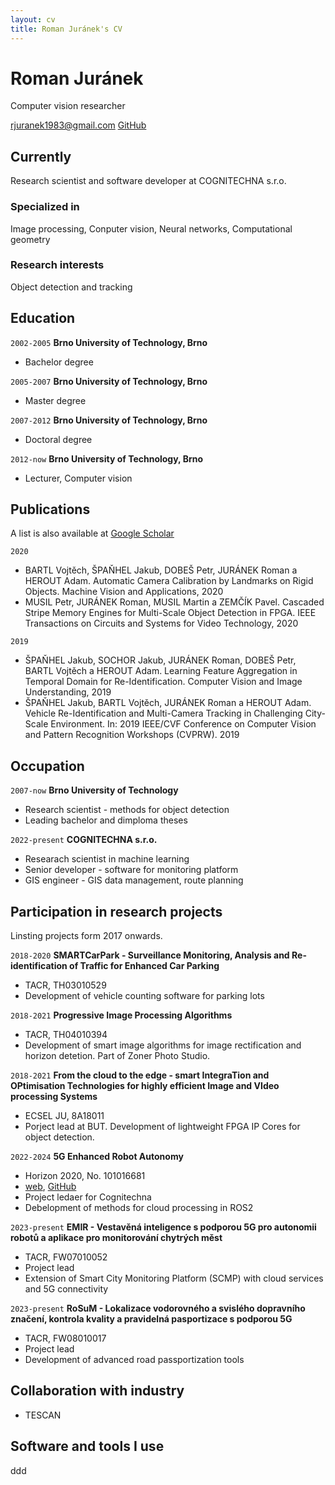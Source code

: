 ```yaml
---
layout: cv
title: Roman Juránek's CV
---
```

# Roman Juránek
Computer vision researcher

<div id="webaddress">
<a href="rjuranek1983@gmail.com">rjuranek1983@gmail.com</a>
<a href="https://github.com/RomanJuranek">GitHub</a>
</div>


## Currently

Research scientist and software developer at COGNITECHNA s.r.o.

### Specialized in

Image processing, Conputer vision, Neural networks, Computational geometry

### Research interests

Object detection and tracking 

## Education

`2002-2005`
__Brno University of Technology, Brno__
- Bachelor degree

`2005-2007`
__Brno University of Technology, Brno__
- Master degree

`2007-2012`
__Brno University of Technology, Brno__
- Doctoral degree

`2012-now`
__Brno University of Technology, Brno__
- Lecturer, Computer vision



## Publications

A list is also available at [Google Scholar](https://scholar.google.com/citations?user=TpdFhowAAAAJ&hl=cs)

`2020`
- BARTL Vojtěch, ŠPAŇHEL Jakub, DOBEŠ Petr, JURÁNEK Roman a HEROUT Adam. Automatic Camera Calibration by Landmarks on Rigid Objects. Machine Vision and Applications, 2020
- MUSIL Petr, JURÁNEK Roman, MUSIL Martin a ZEMČÍK Pavel. Cascaded Stripe Memory Engines for Multi-Scale Object Detection in FPGA. IEEE Transactions on Circuits and Systems for Video Technology, 2020

`2019`
- ŠPAŇHEL Jakub, SOCHOR Jakub, JURÁNEK Roman, DOBEŠ Petr, BARTL Vojtěch a HEROUT Adam. Learning Feature Aggregation in Temporal Domain for Re-Identification. Computer Vision and Image Understanding, 2019
- ŠPAŇHEL Jakub, BARTL Vojtěch, JURÁNEK Roman a HEROUT Adam. Vehicle Re-Identification and Multi-Camera Tracking in Challenging City-Scale Environment. In: 2019 IEEE/CVF Conference on Computer Vision and Pattern Recognition Workshops (CVPRW). 2019


## Occupation

`2007-now`
__Brno University of Technology__
- Research scientist - methods for object detection
- Leading bachelor and dimploma theses

`2022-present`
__COGNITECHNA s.r.o.__
- Researach scientist in machine learning
- Senior developer - software for monitoring platform
- GIS engineer - GIS data management, route planning


## Participation in research projects

Linsting projects form 2017 onwards.

`2018-2020`
__SMARTCarPark - Surveillance Monitoring, Analysis and Re-identification of Traffic for Enhanced Car Parking__
- TACR, TH03010529
- Development of vehicle counting software for parking lots

`2018-2021`
__Progressive Image Processing Algorithms__
- TACR, TH04010394
- Development of smart image algorithms for image rectification and horizon detetion. Part of Zoner Photo Studio.

`2018-2021`
__From the cloud to the edge - smart IntegraTion and OPtimisation Technologies for highly efficient Image and VIdeo processing Systems__
- ECSEL JU, 8A18011
- Porject lead at BUT. Development of lightweight FPGA IP Cores for object detection.

`2022-2024`
__5G Enhanced Robot Autonomy__
- Horizon 2020, No. 101016681
- [web](https://5g-era.eu/), [GitHub](https://github.com/5G-ERA)
- Project ledaer for Cognitechna
- Debelopment of methods for cloud processing in ROS2

`2023-present`
__EMIR - Vestavěná inteligence s podporou 5G pro autonomii robotů a aplikace pro monitorování chytrých měst__
- TACR, FW07010052
- Project lead
- Extension of Smart City Monitoring Platform (SCMP) with cloud services and 5G connectivity

`2023-present`
__RoSuM - Lokalizace vodorovného a svislého dopravního značení, kontrola kvality a pravidelná pasportizace s podporou 5G__
- TACR, FW08010017
- Project lead
- Development of advanced road passportization tools


## Collaboration with industry

* TESCAN

## Software and tools I use

ddd

<!-- ### Footer

Last updated: May 2013 -->


